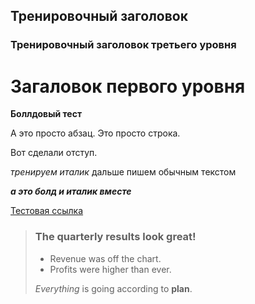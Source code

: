 ## Тренировочный заголовок

### Тренировочный заголовок третьего уровня

# Загаловок первого уровня

**Боллдовый тест**

А это просто абзац.
Это просто строка.

Вот сделали отступ.

*тренируем италик* дальше пишем обычным текстом

***а это болд и италик вместе***

[Тестовая ссылка](https://stackoverflow.com/questions/11183788/in-a-git-repository-how-to-properly-rename-a-directory)



> ### The quarterly results look great!
>
> - Revenue was off the chart.
> - Profits were higher than ever.
>
>  *Everything* is going according to **plan**.
